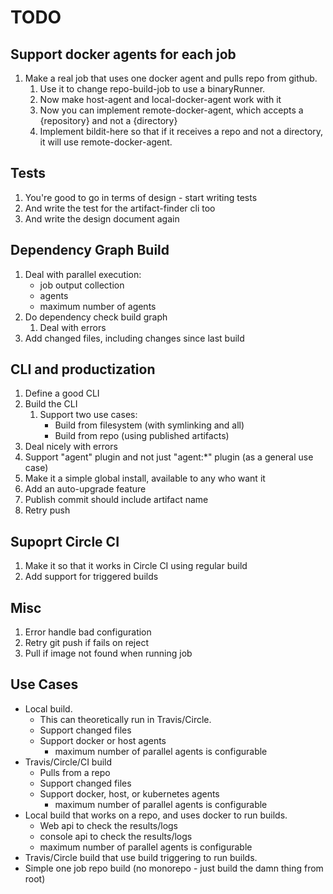 # TODO

## Support docker agents for each job

1. Make a real job that uses one docker agent and pulls repo from github.
   1. Use it to change repo-build-job to use a binaryRunner.
   1. Now make host-agent and local-docker-agent work with it
   1. Now you can implement remote-docker-agent, which accepts a {repository} and not a {directory}
   1. Implement bildit-here so that if it receives a repo and not a directory, it will use
      remote-docker-agent.

## Tests

1. You're good to go in terms of design - start writing tests
1. And write the test for the artifact-finder cli too
1. And write the design document again

## Dependency Graph Build

1. Deal with parallel execution:
   * job output collection
   * agents
   * maximum number of agents
1. Do dependency check build graph
   1. Deal with errors
1. Add changed files, including changes since last build

## CLI and productization

1. Define a good CLI
1. Build the CLI
   1. Support two use cases:
      * Build from filesystem (with symlinking and all)
      * Build from repo (using published artifacts)
1. Deal nicely with errors
1. Support "agent" plugin and not just "agent:*" plugin (as a general use case)
1. Make it a simple global install, available to any who want it
1. Add an auto-upgrade feature
1. Publish commit should include artifact name
1. Retry push

## Supoprt Circle CI

1. Make it so that it works in Circle CI using regular build
1. Add support for triggered builds

## Misc

1. Error handle bad configuration
1. Retry git push if fails on reject
1. Pull if image not found when running job

## Use Cases

* Local build.
  * This can theoretically run in Travis/Circle.
  * Support changed files
  * Support docker or host agents
    * maximum number of parallel agents is configurable
* Travis/Circle/CI build
  * Pulls from a repo
  * Support changed files
  * Support docker, host, or kubernetes agents
    * maximum number of parallel agents is configurable
* Local build that works on a repo, and uses docker to run builds.
  * Web api to check the results/logs
  * console api to check the results/logs
  * maximum number of parallel agents is configurable
* Travis/Circle build that use build triggering to run builds.
* Simple one job repo build (no monorepo - just build the damn thing from root)
